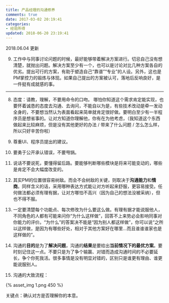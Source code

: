 ```yaml
---
title: 产品经理的沟通修养
comments: true
date: 2017-03-02 20:19:41
categories:
- 经验所得
updated: 2018-06-20 23:19:41
---
```

2018.06.04 更新

9. 工作中与同事讨论问题的时候，最好能够带着解决方案进行。切忌自己没有想清楚，就抛出问题。解决方案至少有一个，也可以是讨论对比几种方案各自的优劣。提出可行的方案，有助于塑造自己“靠谱”“专业”的人设。另外，这也是PM掌控力的锻炼与体现。如果自己提出的方案被认可，落地后反响良好，是一件挺有成就感的事。

<!-- more -->

----

8. 态度：请教，理解，不要用命令的口吻。
    哪怕你知道这个需求肯定能实现，也要怀着诚恳的态度去沟通、去询问，不能自以为是，有些技术改动是牵一发动全身的，不要想当然认为表面看起来简单就肯定很好做。要明白至少有一半程序员是想省事的。让对方知道你理解他，你有在为他考虑，（我知道这个东西做起来比较麻烦，但是没有其他更好的办法 / 带来了什么问题 / 怎么怎么样，所以只好辛苦你啦）


7. 尊重UI、程序员提出的建议。


6. 要勇于公开承认错误，不要甩锅。


5. 说话不要说死，要懂得留后路。要能够判断哪些模块是将来可能变动的，哪些是肯定不会大幅度改变的。


4. 其实PM的位置很容易树敌。而会不会树敌的关键，则取决于**沟通能力**和**情商**。同样含义的话，采用哪种表达方式能让对方听起来舒服，更容易接受。任何做法都必须有理有据，让对方哪怕不高兴（因为自己的想法没被采纳），但也不得不服。


3. 一定要清楚每个功能点、每次修改为什么要这么做。有理有据才能说服他人，不同角色的人都有可能来问你“为什么这样做”，回答不上来势必会影响同事对你能力的评价。“为什么”的答案决不能是“因为别人都这样做”，你可以说“之所以这样做，是因为有哪些好处，相对于其他方案好在哪里…而且谁谁谁家也是这样做的”。


2. 沟通的**目的**是为了**解决问题**，沟通的**结果**是要给出**当前情况下的最优方案**。要时刻记住这一点。不要只是为了争个输赢、对错而造成沟通时间的不必要延长，争个你死我活。很多事情是没有明显对错的，区别只是谁更有理由、谁更能说服别人。


1. 沟通的大致流程：

{% asset_img 1.png 450 %}

关键点：确认对方是否理解你的本意。

